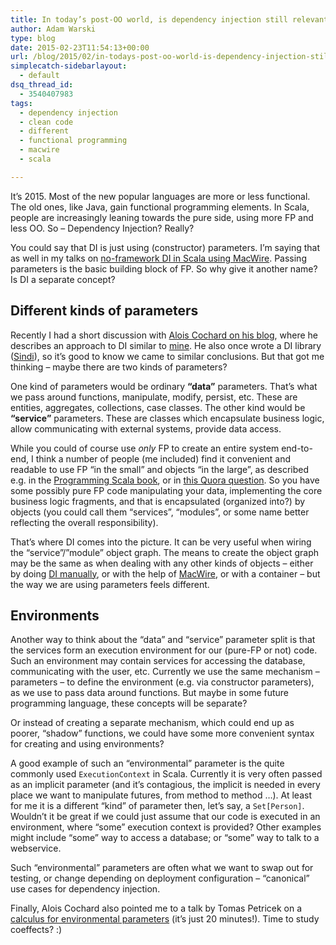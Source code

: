 ```yaml
---
title: In today’s post-OO world, is dependency injection still relevant?
author: Adam Warski
type: blog
date: 2015-02-23T11:54:13+00:00
url: /blog/2015/02/in-todays-post-oo-world-is-dependency-injection-still-relevant/
simplecatch-sidebarlayout:
  - default
dsq_thread_id:
  - 3540407983
tags:
  - dependency injection
  - clean code
  - different
  - functional programming
  - macwire
  - scala

---
```

It’s 2015. Most of the new popular languages are more or less functional. The old ones, like Java, gain functional programming elements. In Scala, people are increasingly leaning towards the pure side, using more FP and less OO. So &#8211; Dependency Injection? Really?

You could say that DI is just using (constructor) parameters. I’m saying that as well in my talks on [no-framework DI in Scala using MacWire][1]. Passing parameters is the basic building block of FP. So why give it another name? Is DI a separate concept?

## Different kinds of parameters

Recently I had a short discussion with [Alois Cochard on his blog][2], where he describes an approach to DI similar to [mine][3]. He also once wrote a DI library ([Sindi][4]), so it’s good to know we came to similar conclusions. But that got me thinking &#8211; maybe there are two kinds of parameters?

One kind of parameters would be ordinary **&#8220;data&#8221;** parameters. That’s what we pass around functions, manipulate, modify, persist, etc. These are entities, aggregates, collections, case classes. The other kind would be **&#8220;service&#8221;** parameters. These are classes which encapsulate business logic, allow communicating with external systems, provide data access.

While you could of course use _only_ FP to create an entire system end-to-end, I think a number of people (me included) find it convenient and readable to use FP &#8220;in the small&#8221; and objects &#8220;in the large&#8221;, as described e.g. in the [Programming Scala book][5], or in [this Quora question][6]. So you have some possibly pure FP code manipulating your data, implementing the core business logic fragments, and that is encapsulated (organized into?) by objects (you could call them “services”, “modules&#8221;, or some name better reflecting the overall responsibility).

That’s where DI comes into the picture. It can be very useful when wiring the &#8220;service&#8221;/&#8221;module&#8221; object graph. The means to create the object graph may be the same as when dealing with any other kinds of objects &#8211; either by doing [DI manually][3], or with the help of [MacWire][7], or with a container &#8211; but the way we are using parameters feels different.

## Environments

Another way to think about the &#8220;data&#8221; and &#8220;service&#8221; parameter split is that the services form an execution environment for our (pure-FP or not) code. Such an environment may contain services for accessing the database, communicating with the user, etc. Currently we use the same mechanism &#8211; parameters &#8211; to define the environment (e.g. via constructor parameters), as we use to pass data around functions. But maybe in some future programming language, these concepts will be separate?

Or instead of creating a separate mechanism, which could end up as poorer, “shadow” functions, we could have some more convenient syntax for creating and using environments?

A good example of such an &#8220;environmental&#8221; parameter is the quite commonly used `ExecutionContext` in Scala. Currently it is very often passed as an implicit parameter (and it’s contagious, the implicit is needed in every place we want to manipulate futures, from method to method …). At least for me it is a different &#8220;kind&#8221; of parameter then, let’s say, a `Set[Person]`. Wouldn’t it be great if we could just assume that our code is executed in an environment, where &#8220;some&#8221; execution context is provided? Other examples might include “some” way to access a database; or &#8220;some&#8221; way to talk to a webservice.

Such &#8220;environmental&#8221; parameters are often what we want to swap out for testing, or change depending on deployment configuration &#8211; &#8220;canonical&#8221; use cases for dependency injection.

Finally, Alois Cochard also pointed me to a talk by Tomas Petricek on a [calculus for environmental parameters][8] (it’s just 20 minutes!). Time to study coeffects? :)

 [1]: http://www.parleys.com/play/53a7d2cce4b0543940d9e55b/about
 [2]: http://aloiscochard.blogspot.ch/2014/12/the-cake-is-lie.html
 [3]: http://di-in-scala.github.io
 [4]: https://github.com/aloiscochard/sindi
 [5]: https://www.safaribooksonline.com/library/view/programming-scala-2nd/9781491950135/ch08.html
 [6]: http://www.quora.com/What-are-some-good-practices-in-combining-Object-Oriented-programming-and-Functional-Programming
 [7]: https://github.com/adamw/macwire
 [8]: https://www.youtube.com/watch?v=xtxx4iADMbM
